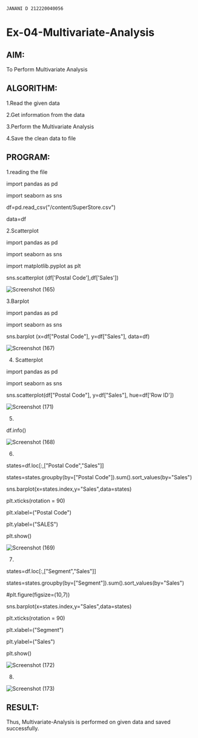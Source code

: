                                                                                                               JANANI D 212220040056

# Ex-04-Multivariate-Analysis

## AIM:

   To Perform Multivariate Analysis
## ALGORITHM:

1.Read the given data

2.Get information from the data

3.Perform the Multivariate Analysis

4.Save the clean data to file

## PROGRAM:

1.reading the file

import pandas as pd

import seaborn as sns

df=pd.read_csv("/content/SuperStore.csv")

data=df

2.Scatterplot

import pandas as pd

import seaborn as sns

import matplotlib.pyplot as plt

sns.scatterplot (df['Postal Code'],df['Sales'])

![Screenshot (165)](https://user-images.githubusercontent.com/86832944/194208499-d28a7e1b-9e25-4f0e-881a-79af9dd58c30.png)

3.Barplot

import pandas as pd

import seaborn as sns

sns.barplot (x=df["Postal Code"], y=df["Sales"], data=df)

![Screenshot (167)](https://user-images.githubusercontent.com/86832944/194209071-a2100cbc-db7d-4229-86ae-a10854bd7b46.png)


4. Scatterplot

import pandas as pd

import seaborn as sns

sns.scatterplot(df["Postal Code"], y=df["Sales"], hue=df['Row ID'])

![Screenshot (171)](https://user-images.githubusercontent.com/86832944/194209468-d244fd02-d863-436d-868c-aff2852430ef.png)

5.
  df.info()
  
  ![Screenshot (168)](https://user-images.githubusercontent.com/86832944/194209230-233a9588-6690-4364-be0d-9178ee616727.png)
  
 6. 
 
 states=df.loc[:,["Postal Code","Sales"]]

states=states.groupby(by=["Postal Code"]).sum().sort_values(by="Sales")

sns.barplot(x=states.index,y="Sales",data=states)

plt.xticks(rotation = 90)

plt.xlabel=("Postal Code")

plt.ylabel=("SALES")

plt.show()

![Screenshot (169)](https://user-images.githubusercontent.com/86832944/194209587-2ce61dd3-3a22-4b7f-8faa-ca6b883ffc35.png)

7.

states=df.loc[:,["Segment","Sales"]]

states=states.groupby(by=["Segment"]).sum().sort_values(by="Sales")

#plt.figure(figsize=(10,7))

sns.barplot(x=states.index,y="Sales",data=states)

plt.xticks(rotation = 90)

plt.xlabel=("Segment")

plt.ylabel=("Sales")

plt.show()

![Screenshot (172)](https://user-images.githubusercontent.com/86832944/194209698-5e4bf0c6-a315-4309-bf25-5b5de3a714ad.png)

8.

![Screenshot (173)](https://user-images.githubusercontent.com/86832944/194209735-ff63adcc-3898-4587-bd2c-b6d42045fe30.png)

## RESULT: 
 
Thus, Multivariate-Analysis is performed on given data and saved successfully.












